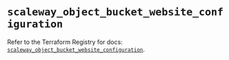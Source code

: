 # `scaleway_object_bucket_website_configuration`

Refer to the Terraform Registry for docs: [`scaleway_object_bucket_website_configuration`](https://registry.terraform.io/providers/scaleway/scaleway/2.53.0/docs/resources/object_bucket_website_configuration).
